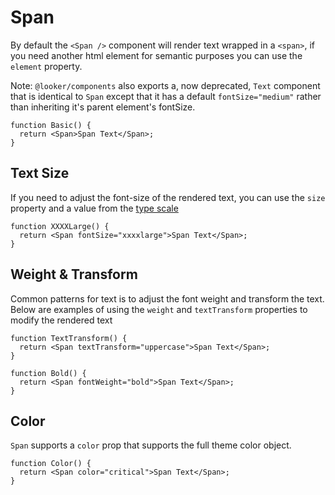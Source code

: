 # Span

By default the `<Span />` component will render text wrapped in a `<span>`, if you need another html element for semantic purposes you can use the `element` property.

Note: `@looker/components` also exports a, now deprecated, `Text` component that is identical to `Span` except that it has a default `fontSize="medium"` rather than inheriting it's parent element's fontSize.

```tsx
function Basic() {
  return <Span>Span Text</Span>;
}
```

## Text Size

If you need to adjust the font-size of the rendered text, you can use the `size` property and a value from the [type scale](/#!/Typography)

```tsx
function XXXXLarge() {
  return <Span fontSize="xxxxlarge">Span Text</Span>;
}
```

## Weight & Transform

Common patterns for text is to adjust the font weight and transform the text. Below are examples of using the `weight` and `textTransform` properties to modify the rendered text

```tsx
function TextTransform() {
  return <Span textTransform="uppercase">Span Text</Span>;
}
```

```tsx
function Bold() {
  return <Span fontWeight="bold">Span Text</Span>;
}
```

## Color

`Span` supports a `color` prop that supports the full theme color object.

```tsx
function Color() {
  return <Span color="critical">Span Text</Span>;
}
```
